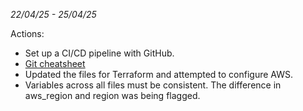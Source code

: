 _22/04/25 - 25/04/25_

Actions:

- Set up a CI/CD pipeline with GitHub.
- [Git cheatsheet](github-git-cheat-sheet.pdf)
- Updated the files for Terraform and attempted to configure AWS.
- Variables across all files must be consistent. The difference in aws_region and region was being flagged.
